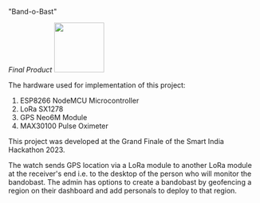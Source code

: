 "Band-o-Bast" 

*Final Product*
<img src="https://github.com/Ninad-Lunge/band-o-bast/assets/96621805/21a143de-40c7-421e-8a48-ae06bc95da23" width="100">

The hardware used for implementation of this project:
1. ESP8266 NodeMCU Microcontroller
2. LoRa SX1278
3. GPS Neo6M Module
4. MAX30100 Pulse Oximeter

This project was developed at the Grand Finale of the Smart India Hackathon 2023.

The watch sends GPS location via a LoRa module to another LoRa module at the receiver's end i.e. to the desktop of the person who will monitor the bandobast. The admin has options to create a bandobast by geofencing a region on their dashboard and add personals to deploy to that region.
